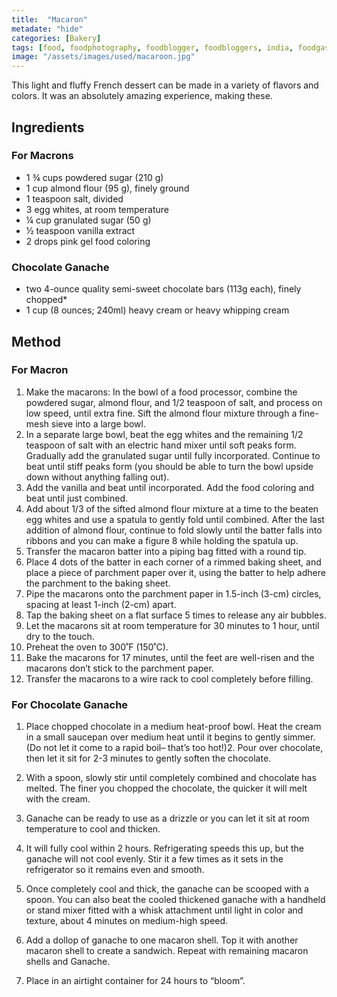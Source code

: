 ```yaml
---
title:  "Macaron"
metadate: "hide"
categories: [Bakery]
tags: [food, foodphotography, foodblogger, foodbloggers, india, foodgasm, indianfood, love, foodcoma, foodporn,indiancooking, indianrecipe, foodlovers, indianfood, indianfoodbloggers, foodiesofinstagram, foodlove, indian, indiancouple, eatlocal, eathealthy, eatwell, desifood, trending, tasty, taste, yummyinmytummy, foodie, instafood, instafoodie, foodstagram, instagood, passionatepaprika, foodblog, easy, indian, recipe, mothersrecipe, cooking, easycooking, easyrecipe, simple, simplefood]
image: "/assets/images/used/macaroon.jpg"
---
```


This light and fluffy French dessert can be made in a variety of flavors and colors. It was an absolutely amazing experience, making these.

## Ingredients

### For Macrons

- 1 ¾ cups powdered sugar (210 g)
- 1 cup almond flour (95 g), finely ground
- 1 teaspoon salt, divided
- 3 egg whites, at room temperature
- ¼ cup granulated sugar (50 g)
- ½ teaspoon vanilla extract
- 2 drops pink gel food coloring

### Chocolate Ganache
- two 4-ounce quality semi-sweet chocolate bars (113g each), finely chopped*
- 1 cup (8 ounces; 240ml) heavy cream or heavy whipping cream

## Method

### For Macron
1. Make the macarons: In the bowl of a food processor, combine the powdered sugar, almond flour, and 1/2 teaspoon of salt, and process on low speed, until extra fine. Sift the almond flour mixture through a fine-mesh sieve into a large bowl.
2. In a separate large bowl, beat the egg whites and the remaining 1/2 teaspoon of salt with an electric hand mixer until soft peaks form. Gradually add the granulated sugar until fully incorporated. Continue to beat until stiff peaks form (you should be able to turn the bowl upside down without anything falling out).
3. Add the vanilla and beat until incorporated. Add the food coloring and beat until just combined.
4. Add about 1/3 of the sifted almond flour mixture at a time to the beaten egg whites and use a spatula to gently fold until combined. After the last addition of almond flour, continue to fold slowly until the batter falls into ribbons and you can make a figure 8 while holding the spatula up.
5. Transfer the macaron batter into a piping bag fitted with a round tip.
6. Place 4 dots of the batter in each corner of a rimmed baking sheet, and place a piece of parchment paper over it, using the batter to help adhere the parchment to the baking sheet.
7. Pipe the macarons onto the parchment paper in 1.5-inch (3-cm) circles, spacing at least 1-inch (2-cm) apart.
8. Tap the baking sheet on a flat surface 5 times to release any air bubbles.
9. Let the macarons sit at room temperature for 30 minutes to 1 hour, until dry to the touch.
10. Preheat the oven to 300˚F (150˚C).
11. Bake the macarons for 17 minutes, until the feet are well-risen and the macarons don’t stick to the parchment paper.
12. Transfer the macarons to a wire rack to cool completely before filling.

### For Chocolate Ganache
1. Place chopped chocolate in a medium heat-proof bowl. Heat the cream in a small saucepan over medium heat until it begins to gently simmer. (Do not let it come to a rapid boil– that’s too hot!)2. Pour over chocolate, then let it sit for 2-3 minutes to gently soften the chocolate.
3. With a spoon, slowly stir until completely combined and chocolate has melted. The finer you chopped the chocolate, the quicker it will melt with the cream. 
4. Ganache can be ready to use as a drizzle or you can let it sit at room temperature to cool and thicken. 
5. It will fully cool within 2 hours. Refrigerating speeds this up, but the ganache will not cool evenly. Stir it a few times as it sets in the refrigerator so it remains even and smooth.
6. Once completely cool and thick, the ganache can be scooped with a spoon. You can also beat the cooled thickened ganache with a handheld or stand mixer fitted with a whisk attachment until light in color and texture, about 4 minutes on medium-high speed.

1. Add a dollop of ganache to one macaron shell. Top it with another macaron shell to create a sandwich. Repeat with remaining macaron shells and Ganache.
2. Place in an airtight container for 24 hours to “bloom”.